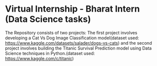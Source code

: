 # Virtual Internship - Bharat Intern (Data Science tasks)
The Repository consists of two projects:
The first project involves developing a Cat Vs Dog Image Classification model(dataset used: https://www.kaggle.com/datasets/salader/dogs-vs-cats) and the second project involves building the Titanic Survival Prediction model using Data Science techniques in Python.(dataset used: https://www.kaggle.com/c/titanic)

